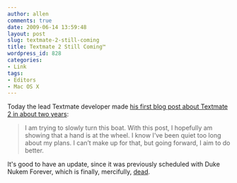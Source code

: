 ```yaml
---
author: allen
comments: true
date: 2009-06-14 13:59:48
layout: post
slug: textmate-2-still-coming
title: Textmate 2 Still Coming™
wordpress_id: 828
categories:
- Link
tags:
- Editors
- Mac OS X
---
```


Today the lead Textmate developer made [his first blog post about Textmate 2 in about two years](http://blog.macromates.com/2009/working-on-it/):


> I am trying to slowly turn this boat. With this post, I hopefully am showing that a hand is at the wheel. I know I’ve been quiet too long about my plans. I can’t make up for that, but going forward, I aim to do better.


It's good to have an update, since it was previously scheduled with Duke Nukem Forever, which is finally, mercifully, [dead](http://daringfireball.net/linked/2009/05/07/nukem).
